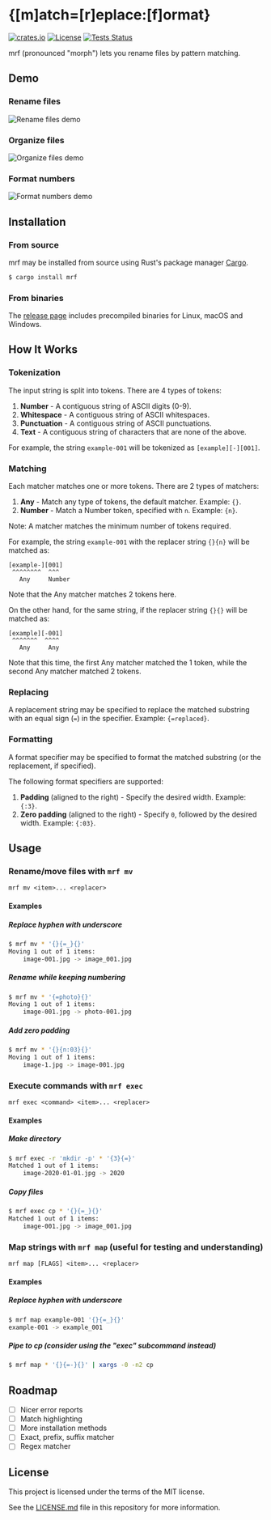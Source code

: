 # {[m]atch=[r]eplace:[f]ormat}

[![crates.io](https://img.shields.io/crates/v/mrf)](https://crates.io/crates/mrf)
[![License](https://img.shields.io/crates/l/mrf)](LICENSE.md)
[![Tests Status](https://github.com/kerlilow/mrf/workflows/tests/badge.svg)](https://github.com/kerlilow/mrf/actions)

mrf (pronounced "morph") lets you rename files by pattern matching.

## Demo

### Rename files

![Rename files demo](/demos/rename.svg?raw=true)

### Organize files

![Organize files demo](/demos/organize.svg?raw=true)

### Format numbers

![Format numbers demo](/demos/format.svg?raw=true)

## Installation

### From source

mrf may be installed from source using Rust's package manager [Cargo](https://github.com/rust-lang/cargo).

```sh
$ cargo install mrf
```

### From binaries

The [release page](https://github.com/kerlilow/mrf/releases) includes precompiled binaries for Linux, macOS and Windows.

## How It Works

### Tokenization

The input string is split into tokens. There are 4 types of tokens:
1. **Number** - A contiguous string of ASCII digits (0-9).
2. **Whitespace** - A contiguous string of ASCII whitespaces.
3. **Punctuation** - A contiguous string of ASCII punctuations.
4. **Text** - A contiguous string of characters that are none of the above.

For example, the string `example-001` will be tokenized as `[example][-][001]`.

### Matching

Each matcher matches one or more tokens. There are 2 types of matchers:
1. **Any** - Match any type of tokens, the default matcher. Example: `{}`.
2. **Number** - Match a Number token, specified with `n`. Example: `{n}`.

Note: A matcher matches the minimum number of tokens required.

For example, the string `example-001` with the replacer string `{}{n}` will be
matched as:
```
[example-][001]
 ^^^^^^^^  ^^^
   Any     Number
```

Note that the Any matcher matches 2 tokens here.

On the other hand, for the same string, if the replacer string `{}{}` will be
matched as:
```
[example][-001]
 ^^^^^^^  ^^^^
   Any     Any
```

Note that this time, the first Any matcher matched the 1 token, while the second
Any matcher matched 2 tokens.

### Replacing

A replacement string may be specified to replace the matched substring with an
equal sign (`=`) in the specifier. Example: `{=replaced}`.

### Formatting

A format specifier may be specified to format the matched substring (or the
replacement, if specified).

The following format specifiers are supported:
1. **Padding** (aligned to the right) - Specify the desired width. Example: `{:3}`.
2. **Zero padding** (aligned to the right) - Specify `0`, followed by the desired
width. Example: `{:03}`.

## Usage

### Rename/move files with `mrf mv`

```
mrf mv <item>... <replacer>
```

#### Examples

##### Replace hyphen with underscore

```sh
$ mrf mv * '{}{=_}{}'
Moving 1 out of 1 items:
    image-001.jpg -> image_001.jpg
```

##### Rename while keeping numbering

```sh
$ mrf mv * '{=photo}{}'
Moving 1 out of 1 items:
    image-001.jpg -> photo-001.jpg
```

##### Add zero padding

```sh
$ mrf mv * '{}{n:03}{}'
Moving 1 out of 1 items:
    image-1.jpg -> image-001.jpg
```

### Execute commands with `mrf exec`

```
mrf exec <command> <item>... <replacer>
```

#### Examples

##### Make directory

```sh
$ mrf exec -r 'mkdir -p' * '{3}{=}'
Matched 1 out of 1 items:
    image-2020-01-01.jpg -> 2020
```

##### Copy files

```sh
$ mrf exec cp * '{}{=_}{}'
Matched 1 out of 1 items:
    image-001.jpg -> image_001.jpg
```

### Map strings with `mrf map` (useful for testing and understanding)

```
mrf map [FLAGS] <item>... <replacer>
```

#### Examples

##### Replace hyphen with underscore

```sh
$ mrf map example-001 '{}{=_}{}'
example-001 -> example_001
```

##### Pipe to cp (consider using the "exec" subcommand instead)

```sh
$ mrf map * '{}{=-}{}' | xargs -0 -n2 cp
```

## Roadmap

- [ ] Nicer error reports
- [ ] Match highlighting
- [ ] More installation methods
- [ ] Exact, prefix, suffix matcher
- [ ] Regex matcher

## License

This project is licensed under the terms of the MIT license.

See the [LICENSE.md](LICENSE.md) file in this repository for more information.
